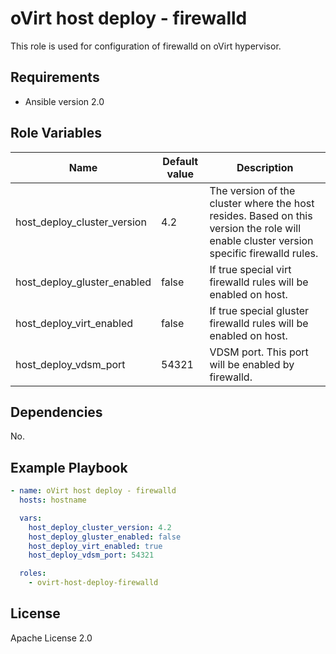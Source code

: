 oVirt host deploy - firewalld
=============================

This role is used for configuration of firewalld on oVirt hypervisor.

Requirements
------------

 * Ansible version 2.0

Role Variables
--------------

| Name                        | Default value  | Description                                                       |
|-----------------------------|----------------|-------------------------------------------------------------------|
| host_deploy_cluster_version | 4.2            | The version of the cluster where the host resides. Based on this version the role will enable cluster version specific firewalld rules. |
| host_deploy_gluster_enabled | false          | If true special virt firewalld rules will be enabled on host.     |
| host_deploy_virt_enabled    | false          | If true special gluster firewalld rules will be enabled on host.  |
| host_deploy_vdsm_port       | 54321          | VDSM port. This port will be enabled by firewalld.                |

Dependencies
------------

No.

Example Playbook
----------------

```yaml
- name: oVirt host deploy - firewalld
  hosts: hostname

  vars:
    host_deploy_cluster_version: 4.2
    host_deploy_gluster_enabled: false
    host_deploy_virt_enabled: true
    host_deploy_vdsm_port: 54321

  roles:
    - ovirt-host-deploy-firewalld
```

License
-------

Apache License 2.0
